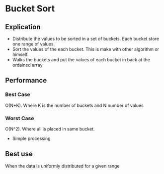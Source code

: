 # Bucket Sort

## Explication

- Distribute the values to be sorted in a set of buckets. Each bucket store one range of values.
- Sort the values of the each bucket. This is make with other algorithm or himself.
- Walks the buckets and put the values of each bucket in back at the ordained array

## Performance

### Best Case

O(N+K). Where K is the number of buckets and N number of values

### Worst Case

O(N^2). Where all is placed in same bucket.

- Simple processing

## Best use

When the data is uniformly distributed for a given range
